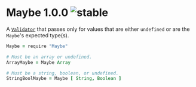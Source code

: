 
# Maybe 1.0.0 ![stable](https://img.shields.io/badge/stability-stable-4EBA0F.svg?style=flat)

A [`Validator`](https://github.com/aleclarson/Validator) that passes only for
values that are either `undefined` or are the `Maybe`'s expected type(s).

```coffee
Maybe = require "Maybe"

# Must be an array or undefined.
ArrayMaybe = Maybe Array

# Must be a string, boolean, or undefined.
StringBoolMaybe = Maybe [ String, Boolean ]
```
